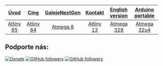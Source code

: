 | [**Úvod**](README-Attiny85.md) |[**Cing**](README-cing-sk.md)  |[**GalejeNextGen**](README-GNG-sk.md)|[**Kontakt**](README-kontakt.md)|[**English version**](README-en.md)|[**Arduino portable**](https://goo.gl/gtzewn)|
|:---:|:---:|:---:|:---:|:---:|:---:|
|[Attiny 85](README-Attiny85.md)|[Attiny 84](README-Attiny84.md)|[Atmega 8](README-Atmega8.md)|[Attiny 13](README-Attiny13.md)|[Atmega 328](README-Atmega328.md)|[Atmega 32u4](README-Atmega32u4.md)|




## Podporte nás:
[![Donate](https://img.shields.io/badge/paypal-donate-yellow.svg)](https://www.paypal.me/StanislavJochman)
[![GitHub followers](https://img.shields.io/github/followers/espadrine.svg?style=social&label=Follow)](https://github.com/StanislavJochman/ATTEMP)
[![GitHub followers](https://img.shields.io/github/followers/espadrine.svg?style=social&label=Follow)](https://github.com/Galeje/Cing)
